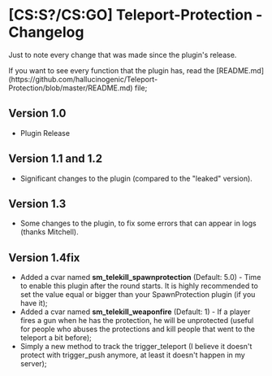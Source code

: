 <h1>[CS:S?/CS:GO] Teleport-Protection - Changelog</h1>

<p>Just to note every change that was made since the plugin's release.</p>
<p>If you want to see every function that the plugin has, read the [README.md](https://github.com/hallucinogenic/Teleport-Protection/blob/master/README.md)  file;</p>

<h2>Version 1.0 </h2>

- Plugin Release

<h2>Version 1.1 and 1.2</h2>

- Significant changes to the plugin (compared to the "leaked" version).

<h2>Version 1.3</h2>

- Some changes to the plugin, to fix some errors that can appear in logs (thanks Mitchell).

<h2>Version 1.4fix</h2>

- Added a cvar named <b>sm_telekill_spawnprotection</b> (Default: 5.0) - Time to enable this plugin after the round starts. It is highly recommended to set the value equal or bigger than your SpawnProtection plugin (if you have it);
- Added a cvar named <b>sm_telekill_weaponfire</b> (Default: 1) - If a player fires a gun when he has the protection, he will be unprotected (useful for people who abuses the protections and kill people that went to the teleport a bit before);
- Simply a new method to track the trigger_teleport (I believe it doesn't protect with trigger_push anymore, at least it doesn't happen in my server);